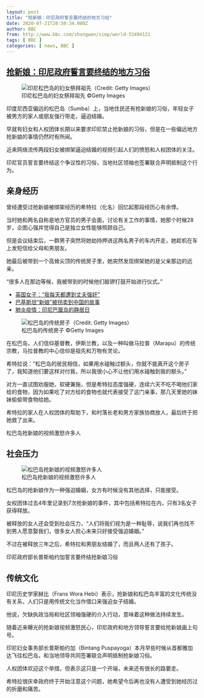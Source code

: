 ```yaml
---
layout: post
title: "抢新娘：印尼政府誓言要终结的地方习俗"
date: 2020-07-21T20:50:34.000Z
author: BBC
from: http://www.bbc.com/zhongwen/simp/world-53494121
tags: [ BBC ]
categories: [ news, BBC ]
---
```

<!--1595364634000-->
[抢新娘：印尼政府誓言要终结的地方习俗](http://www.bbc.com/zhongwen/simp/world-53494121)
------

<div>
<figure><img alt="印尼松巴岛的妇女祭拜祖先（Credit: Getty Images）" src="https://ichef.bbci.co.uk/news/600/cpsprodpb/324C/production/_113567821_53494121.jpg" referrerpolicy="no-referrer"><br><figcaption>印尼松巴岛的妇女祭拜祖先 ©Getty Images</figcaption></figure><p class="story-body__introduction">印度尼西亚偏远的松巴岛（Sumba）上，当地住民还有抢新娘的习俗，年轻女子被男方的家人或朋友强行带走，逼迫结婚。</p><p>早就有妇女和人权团体长期以来要求印尼禁止抢新娘的习俗，但是在一些偏远地方抢新娘的事情仍然时有所闻。</p><p>近来网络流传两段妇女被绑架逼迫结婚的视频引起人们的愤怒和人权团体的关注。</p><p>印尼官员誓言要终结这个争议性的习俗，当地社区领袖也签署联合声明抵制这个行为。</p><h2 class="story-body__crosshead">亲身经历</h2><p>曾经遭受过抢新娘被绑架经历的希特拉（化名）回忆起那段经历心有余悸。</p><p>当时她和两名自称是地方官员的男子会面，讨论有关工作的事情，她那个时候28岁，企图心强并觉得自己是独立女性能够照顾自己。</p><p>但是会议结束后，一群男子突然将她劫持押进这两名男子的车内开走，她趁机在车上发短信给父母和男朋友。</p><p>她最后被带到一个高耸尖顶的传统房子里，她突然发现绑架她的是父亲那边的远亲。</p><p>“很多人在那边等候，我被带到的时候他们敲锣打鼓开始进行仪式。”</p><ul class="story-body__unordered-list"><li class="story-body__list-item"><a href="https://www.bbc.com/zhongwen/simp/uk-46486447" class="story-body__link">英国女子：“我每天都遭到丈夫强奸”</a></li><li class="story-body__list-item"><a href="https://www.bbc.com/zhongwen/simp/world-48286153" class="story-body__link">巴基斯坦“新娘”被拐卖到中国的故事</a></li><li class="story-body__list-item"><a href="https://www.bbc.com/zhongwen/simp/world-53089470" class="story-body__link">肺炎疫情：印尼巴厘岛的静居日</a></li></ul><figure><img alt="松巴岛的传统房子（Credit: Getty Images）" src="https://ichef.bbci.co.uk/news/600/cpsprodpb/595C/production/_113567822_53494121.jpg" referrerpolicy="no-referrer"><br><figcaption>松巴岛的传统房子 ©Getty Images</figcaption></figure><p>在松巴岛，人们信仰基督教，伊斯兰教，以及一种叫做马拉普（Marapu）的传统宗教，马拉普教的中心信仰是祖先和万物有灵论。</p><p>希特拉说：“松巴岛的居民相信，如果用水碰触过额头，你就不能离开这个房子了，我知道他们要这样对付我，所以我很小心不让他们用水碰触到我的额头。”</p><p>对方一直试图劝服她，软硬兼施，但是希特拉态度强硬，连续六天不吃不喝他们家给的食物，因为如果吃了对方给的食物也就代表接受了这门亲事，那几天里她的妹妹偷偷带食物给她。</p><p>希特拉的家人在人权团体的帮助下，和村落长老和男方家族协商放人，最后终于把她救了出来。</p><p>松巴岛抢新娘的视频激怒许多人</p><h2 class="story-body__crosshead">社会压力</h2><figure><img alt="松巴岛抢新娘的视频激怒许多人" src="https://ichef.bbci.co.uk/news/600/cpsprodpb/806C/production/_113567823_53494121.jpg" referrerpolicy="no-referrer"><br><figcaption>松巴岛抢新娘的视频激怒许多人</figcaption></figure><p>松巴岛的抢新娘作为一种强迫婚姻，女方有时候没有其他选择，只能接受。</p><p>女权团体过去4年里记录到7次抢新娘的事件，其中包括希特拉在内，只有3名女子获得释放。</p><p>被释放的女人还会受到社会压力，“人们将我们视为是一种耻辱，说我们再也找不到男人愿意娶我们，很多女人担心未来只好接受强迫婚姻。”</p><p>不过在被释放三年之后，希特拉和男朋友结婚了，而且两人还有了孩子。</p><p>印尼政府部长普斯帕约加誓言要终结抢新娘习俗</p><h2 class="story-body__crosshead">传统文化</h2><p>印尼历史学家赫比（Frans Wora Hebi）表示，抢新娘和松巴岛丰富的文化传统没有关系，人们只是用传统文化当作借口来强迫女子结婚。</p><p>他说，欠缺执政当局和社区领袖强硬的介入行动，意味着这种做法持续发生。</p><p>随着近来曝光的抢新娘视频激怒民心，印尼政府和地方领导誓言要给抢新娘画上句号。</p><p>印尼妇女事务部长普斯帕约加（Bintang Puspayoga）本月早些时候从首都雅加达飞往松巴岛，和当地领导共同签署联合声明抵制抢新娘习俗。</p><p>人权团体欢迎这个举措，但表示这只是一个开端，未来还有很长的路要走。</p><p>希特拉很庆幸政府终于开始注意这个问题，她希望今后再也没有人遭受到她经历过的折磨和痛苦。</p>
</div>
